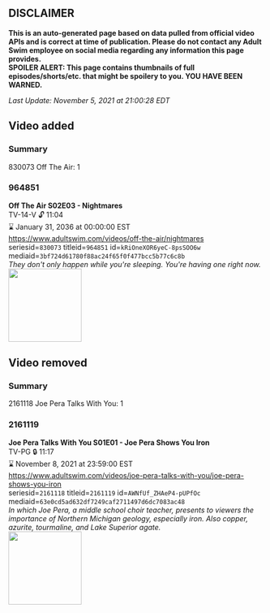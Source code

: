 ## DISCLAIMER
**This is an auto-generated page based on data pulled from official video APIs and is correct at time of publication. Please do not contact any Adult Swim employee on social media regarding any information this page provides.**  
**SPOILER ALERT: This page contains thumbnails of full episodes/shorts/etc. that might be spoilery to you. YOU HAVE BEEN WARNED.**  

_Last Update: November 5, 2021 at 21:00:28 EDT_
## Video added
### Summary
830073 Off The Air: 1  
### 964851
**Off The Air S02E03 - Nightmares**  
TV-14-V 🔓 11:04  
⌛ January 31, 2036 at 00:00:00 EST  
https://www.adultswim.com/videos/off-the-air/nightmares  
seriesid=`830073` titleid=`964851` id=`kRiOneXOR6yeC-8psSOO6w` mediaid=`3bf724d61780f88ac24f65f0f477bcc5b77c6c8b`  
_They don't only happen while you're sleeping. You're having one right now._  
<a href="https://media.cdn.adultswim.com/uploads/20200312/thumbnails/2_203121325325-offtheair_203_dup-20121220.jpg"><img src="https://media.cdn.adultswim.com/uploads/20200312/thumbnails/2_203121325325-offtheair_203_dup-20121220.jpg" height="144px" /></a>
## Video removed
### Summary
2161118 Joe Pera Talks With You: 1  
### 2161119
**Joe Pera Talks With You S01E01 - Joe Pera Shows You Iron**  
TV-PG 🔒 11:17  
⌛ November 8, 2021 at 23:59:00 EST  
https://www.adultswim.com/videos/joe-pera-talks-with-you/joe-pera-shows-you-iron  
seriesid=`2161118` titleid=`2161119` id=`AWNfUf_ZHAeP4-pUPfOc` mediaid=`63e0cd5ad632df7249caf2711497d6dc7083ac48`  
_In which Joe Pera, a middle school choir teacher, presents to viewers the importance of Northern Michigan geology, especially iron. Also copper, azurite, tourmaline, and Lake Superior agate._  
<a href="https://media.cdn.adultswim.com/uploads/20200305/thumbnails/2_20351634307-joeperatalks_101_air_cid-3FJT4.jpg"><img src="https://media.cdn.adultswim.com/uploads/20200305/thumbnails/2_20351634307-joeperatalks_101_air_cid-3FJT4.jpg" height="144px" /></a>
